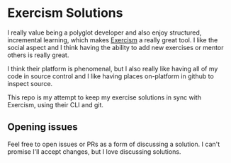 # Exercism Solutions

I really value being a polyglot developer and also enjoy structured, incremental learning, which makes [Exercism](https://exercism.org/) a really great tool.
I like the social aspect and I think having the ability to add new exercises or mentor others is really great.

I think their platform is phenomenal, but I also really like having all of my code in source control and I like having places on-platform in github to inspect source.

This repo is my attempt to keep my exercise solutions in sync with Exercism, using their CLI and git.

## Opening issues

Feel free to open issues or PRs as a form of discussing a solution. I can't promise I'll accept changes, but I love discussing solutions.

